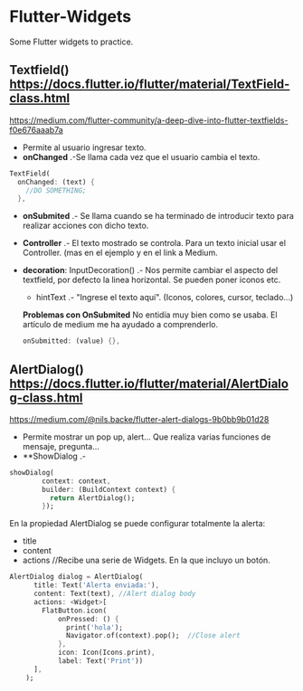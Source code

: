 # Flutter-Widgets
Some Flutter widgets to practice.

## Textfield() https://docs.flutter.io/flutter/material/TextField-class.html
https://medium.com/flutter-community/a-deep-dive-into-flutter-textfields-f0e676aaab7a

- Permite al usuario ingresar texto.
- **onChanged** .-Se llama cada vez que el usuario cambia el texto.
``` Dart
TextField(
  onChanged: (text) {
    //DO SOMETHING;
  },
  ```
- **onSubmited** .- Se llama cuando se ha terminado de introducir texto para realizar acciones con dicho texto.
- **Controller** .- El texto mostrado se controla. Para un texto inicial usar el Controller. (mas en el ejemplo y en el link a Medium.
- **decoration**: InputDecoration() .- Nos permite cambiar el aspecto del textfield, por defecto la linea horizontal. Se pueden poner iconos etc.
  - hintText .- "Ingrese el texto aquí". (Iconos, colores, cursor, teclado...)
  
  **Problemas con OnSubmited**
  No entidía muy bien como se usaba. El artículo de medium me ha ayudado a comprenderlo.
  ```Dart
  onSubmitted: (value) {},
  ```

## AlertDialog()  https://docs.flutter.io/flutter/material/AlertDialog-class.html
https://medium.com/@nils.backe/flutter-alert-dialogs-9b0bb9b01d28

- Permite mostrar un pop up, alert... Que realiza varias funciones de mensaje, pregunta...
- **ShowDialog .-
``` Dart
showDialog(
        context: context,
        builder: (BuildContext context) {
          return AlertDialog();
        });
```
En la propiedad AlertDialog se puede configurar totalmente la alerta:
- title
- content
- actions //Recibe una serie de Widgets. En la que incluyo un botón.

``` Dart
AlertDialog dialog = AlertDialog(
      title: Text('Alerta enviada:'),
      content: Text(text), //Alert dialog body
      actions: <Widget>[
        FlatButton.icon(
            onPressed: () {
              print('hola');
              Navigator.of(context).pop();  //Close alert
            },
            icon: Icon(Icons.print),
            label: Text('Print'))
      ],
    );
```